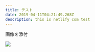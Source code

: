 ```yaml
---
title: テスト
date: 2019-04-11T04:21:49.268Z
description: this is netlify com test
---
```

画像を添付

![](/img/about-direct-sourcing.jpg)
